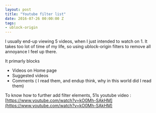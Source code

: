 ```yaml
---
layout: post
title: "Youtube filter list"
date: 2016-07-26 00:00:00 Z
tags:
- ublock-origin
---
```


I usually end-up viewing 5 videos, when I just intended to watch on 1. It takes too lot of time of my life, so using ublock-origin filters to remove all annoyance I feel up there. 

It primarly blocks
* Videos on Home page
* Suggested videos
* Comments ( I read them, and endup think, why in this world did I read them)


To know how to further add filter elements, 51s youtube video : [https://www.youtube.com/watch?v=kO0Mh-SAkHM](https://www.youtube.com/watch?v=kO0Mh-SAkHM)

<script src="https://gist.github.com/murarisumit/e3c4ade078d561a8d354441f7745840b.js"></script>

